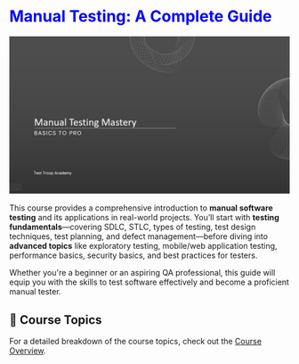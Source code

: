 # <span style="color:blue">Manual Testing: A Complete Guide</span>

![](images/manual_testing_data.png)

This course provides a comprehensive introduction to **manual software testing** and its applications in real-world projects. You’ll start with **testing fundamentals**—covering SDLC, STLC, types of testing, test design techniques, test planning, and defect management—before diving into **advanced topics** like exploratory testing, mobile/web application testing, performance basics, security basics, and best practices for testers.

Whether you're a beginner or an aspiring QA professional, this guide will equip you with the skills to test software effectively and become a proficient manual tester. 

## 📖 Course Topics  
For a detailed breakdown of the course topics, check out the [Course Overview](manual_testing/course_overview.md).



